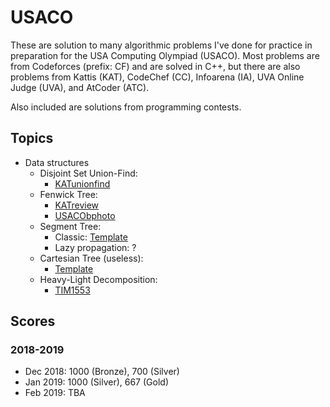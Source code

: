 # USACO

These are solution to many algorithmic problems I've done for practice in preparation for the USA Computing Olympiad (USACO). Most problems are from Codeforces (prefix: CF) and are solved in C++, but there are also problems from Kattis (KAT), CodeChef (CC), Infoarena (IA), UVA Online Judge (UVA), and AtCoder (ATC).

Also included are solutions from programming contests.

## Topics

* Data structures
  * Disjoint Set Union-Find:
    * [KATunionfind](https://github.com/aryamanarora/usaco/blob/master/training/2%20Data%20Structures/2.4%20Custom%20DS/2.4.2%20Disjoint%20Set/KATunionfind.cpp)
  * Fenwick Tree:
    * [KATreview](https://github.com/aryamanarora/usaco/blob/master/training/2%20Data%20Structures/2.4%20Custom%20DS/2.4.4%20Fenwick%20Tree%20(BIT)/KATreview.cpp)
    * [USACObphoto](https://github.com/aryamanarora/usaco/blob/d1080456922077cb16f9f529a8115c8ba2348af0/competitions/usaco/contests/2016-17/jan/gold/bphoto.cpp)
  * Segment Tree:
    * Classic: [Template](https://github.com/aryamanarora/usaco/blob/master/training/2%20Data%20Structures/2.4%20Custom%20DS/2.4.3%20Segment%20Tree/README.cpp)
    * Lazy propagation: ?
  * Cartesian Tree (useless):
    * [Template](https://github.com/aryamanarora/usaco/blob/master/training/2%20Data%20Structures/2.4%20Custom%20DS/2.4.5%20Cartesian%20Tree%20%26%20Treap/README.cpp)
  * Heavy-Light Decomposition:
    * [TIM1553](https://github.com/aryamanarora/usaco/blob/master/training/4%20Graphs/TIM1553.cpp)

## Scores

### 2018-2019

* Dec 2018: 1000 (Bronze), 700 (Silver)
* Jan 2019: 1000 (Silver), 667 (Gold)
* Feb 2019: TBA